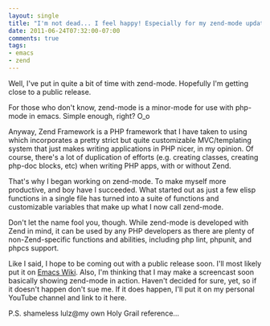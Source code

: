 ```yaml
---
layout: single
title: "I'm not dead... I feel happy! Especially for my zend-mode updates!"
date: 2011-06-24T07:32:00-07:00
comments: true
tags:
- emacs
- zend
---
```

Well, I've put in quite a bit of time with zend-mode. Hopefully I'm getting close to a public release.
<!--more-->
For those who don't know, zend-mode is a minor-mode for use with php-mode in emacs. Simple enough, right? O_o

Anyway, Zend Framework is a PHP framework that I have taken to using which incorporates a pretty strict but quite customizable MVC/templating system that just makes writing applications in PHP nicer, in my opinion. Of course, there's a lot of duplication of efforts (e.g. creating classes, creating php-doc blocks, etc) when writing PHP apps, with or without Zend.

That's why I began working on zend-mode. To make myself more productive, and boy have I succeeded. What started out as just a few elisp functions in a single file has turned into a suite of functions and customizable variables that make up what I now call zend-mode.

Don't let the name fool you, though. While zend-mode is developed with Zend in mind, it can be used by any PHP developers as there are plenty of non-Zend-specific functions and abilities, including php lint, phpunit, and phpcs support.

Like I said, I hope to be coming out with a public release soon. I'll most likely put it on [Emacs Wiki](http://www.emacswiki.org/). Also, I'm thinking that I may make a screencast soon basically showing zend-mode in action. Haven't decided for sure, yet, so if it doesn't happen don't sue me. If it does happen, I'll put it on my personal YouTube channel and link to it here.

P.S. shameless lulz@my own Holy Grail reference...
